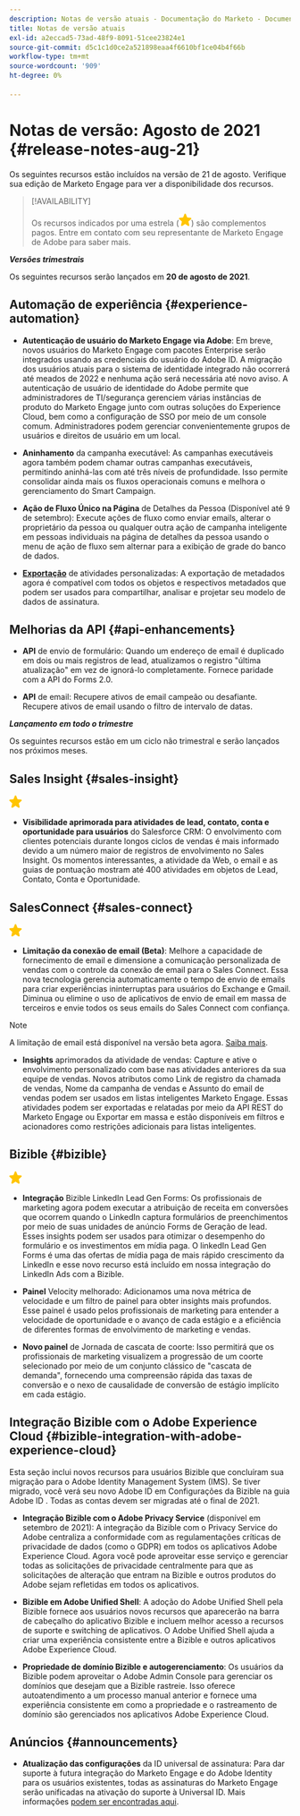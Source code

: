 ```yaml
---
description: Notas de versão atuais - Documentação do Marketo - Documentação do produto
title: Notas de versão atuais
exl-id: a2eccad5-73ad-48f9-8091-51cee23824e1
source-git-commit: d5c1c1d0ce2a521898eaa4f6610bf1ce04b4f66b
workflow-type: tm+mt
source-wordcount: '909'
ht-degree: 0%

---
```


# Notas de versão: Agosto de 2021 {#release-notes-aug-21}

Os seguintes recursos estão incluídos na versão de 21 de agosto. Verifique sua edição de Marketo Engage para ver a disponibilidade dos recursos.

>[!AVAILABILITY]
>
>Os recursos indicados por uma estrela (![](assets/yellow-star.png)) são complementos pagos. Entre em contato com seu representante de Marketo Engage de Adobe para saber mais.

**_Versões trimestrais_**

Os seguintes recursos serão lançados em **20 de agosto de 2021**.

## Automação de experiência {#experience-automation}

* **Autenticação de usuário do Marketo Engage via Adobe**: Em breve, novos usuários do Marketo Engage com pacotes Enterprise serão integrados usando as credenciais do usuário do Adobe ID. A migração dos usuários atuais para o sistema de identidade integrado não ocorrerá até meados de 2022 e nenhuma ação será necessária até novo aviso. A autenticação de usuário de identidade do Adobe permite que administradores de TI/segurança gerenciem várias instâncias de produto do Marketo Engage junto com outras soluções do Experience Cloud, bem como a configuração de SSO por meio de um console comum. Administradores podem gerenciar convenientemente grupos de usuários e direitos de usuário em um local.

* **Aninhamento** da campanha executável: As campanhas executáveis agora também podem chamar outras campanhas executáveis, permitindo aninhá-las com até três níveis de profundidade. Isso permite consolidar ainda mais os fluxos operacionais comuns e melhora o gerenciamento do Smart Campaign.

* **Ação de Fluxo Único na Página**  de Detalhes da Pessoa (Disponível até 9 de setembro): Execute ações de fluxo como enviar emails, alterar o proprietário da pessoa ou qualquer outra ação de campanha inteligente em pessoas individuais na página de detalhes da pessoa usando o menu de ação de fluxo sem alternar para a exibição de grade do banco de dados.

* **[Exportação](/help/marketo/product-docs/administration/marketo-custom-activities/custom-activity-metadata-export.md)** de atividades personalizadas: A exportação de metadados agora é compatível com todos os objetos e respectivos metadados que podem ser usados para compartilhar, analisar e projetar seu modelo de dados de assinatura.

## Melhorias da API {#api-enhancements}

* **API** de envio de formulário: Quando um endereço de email é duplicado em dois ou mais registros de lead, atualizamos o registro &quot;última atualização&quot; em vez de ignorá-lo completamente. Fornece paridade com a API do Forms 2.0.

* **API** de email: Recupere ativos de email campeão ou desafiante. Recupere ativos de email usando o filtro de intervalo de datas.

**_Lançamento em todo o trimestre_**

Os seguintes recursos estão em um ciclo não trimestral e serão lançados nos próximos meses.

## Sales Insight {#sales-insight}

![(estrela)](assets/yellow-star.png)

* **Visibilidade aprimorada para atividades de lead, contato, conta e oportunidade para usuários** do Salesforce CRM: O envolvimento com clientes potenciais durante longos ciclos de vendas é mais informado devido a um número maior de registros de envolvimento no Sales Insight. Os momentos interessantes, a atividade da Web, o email e as guias de pontuação mostram até 400 atividades em objetos de Lead, Contato, Conta e Oportunidade.

## SalesConnect {#sales-connect}

![(estrela)](assets/yellow-star.png)

* **Limitação da conexão de email (Beta)**: Melhore a capacidade de fornecimento de email e dimensione a comunicação personalizada de vendas com o controle da conexão de email para o Sales Connect. Essa nova tecnologia gerencia automaticamente o tempo de envio de emails para criar experiências ininterruptas para usuários do Exchange e Gmail. Diminua ou elimine o uso de aplicativos de envio de email em massa de terceiros e envie todos os seus emails do Sales Connect com confiança.

>[!NOTE]
>
>A limitação de email está disponível na versão beta agora. [Saiba mais](/help/marketo/product-docs/marketo-sales-connect/email/email-delivery/email-connection-throttling.md).

* **Insights** aprimorados da atividade de vendas: Capture e ative o envolvimento personalizado com base nas atividades anteriores da sua equipe de vendas. Novos atributos como Link de registro da chamada de vendas, Nome da campanha de vendas e Assunto do email de vendas podem ser usados em listas inteligentes Marketo Engage.  Essas atividades podem ser exportadas e relatadas por meio da API REST do Marketo Engage ou Exportar em massa e estão disponíveis em filtros e acionadores como restrições adicionais para listas inteligentes.

## Bizible {#bizible}

![](assets/yellow-star.png)

* **Integração** Bizible LinkedIn Lead Gen Forms: Os profissionais de marketing agora podem executar a atribuição de receita em conversões que ocorrem quando o LinkedIn captura formulários de preenchimentos por meio de suas unidades de anúncio Forms de Geração de lead. Esses insights podem ser usados para otimizar o desempenho do formulário e os investimentos em mídia paga. O linkedIn Lead Gen Forms é uma das ofertas de mídia paga de mais rápido crescimento da LinkedIn e esse novo recurso está incluído em nossa integração do LinkedIn Ads com a Bizible. 
 
* **Painel** Velocity melhorado: Adicionamos uma nova métrica de velocidade e um filtro de painel para obter insights mais profundos. Esse painel é usado pelos profissionais de marketing para entender a velocidade de oportunidade e o avanço de cada estágio e a eficiência de diferentes formas de envolvimento de marketing e vendas.

* **Novo painel** de Jornada de cascata de coorte: Isso permitirá que os profissionais de marketing visualizem a progressão de um coorte selecionado por meio de um conjunto clássico de &quot;cascata de demanda&quot;, fornecendo uma compreensão rápida das taxas de conversão e o nexo de causalidade de conversão de estágio implícito em cada estágio.

## Integração Bizible com o Adobe Experience Cloud {#bizible-integration-with-adobe-experience-cloud}

Esta seção inclui novos recursos para usuários Bizible que concluíram sua migração para o Adobe Identity Management System (IMS). Se tiver migrado, você verá seu novo Adobe ID em Configurações da Bizible na guia Adobe ID . Todas as contas devem ser migradas até o final de 2021.

* **Integração Bizible com o Adobe Privacy Service**  (disponível em setembro de 2021): A integração da Bizible com o Privacy Service do Adobe centraliza a conformidade com as regulamentações críticas de privacidade de dados (como o GDPR) em todos os aplicativos Adobe Experience Cloud. Agora você pode aproveitar esse serviço e gerenciar todas as solicitações de privacidade centralmente para que as solicitações de alteração que entram na Bizible e outros produtos do Adobe sejam refletidas em todos os aplicativos.

* **Bizible em Adobe Unified Shell**: A adoção do Adobe Unified Shell pela Bizible fornece aos usuários novos recursos que aparecerão na barra de cabeçalho do aplicativo Bizible e incluem melhor acesso a recursos de suporte e switching de aplicativos. O Adobe Unified Shell ajuda a criar uma experiência consistente entre a Bizible e outros aplicativos Adobe Experience Cloud.

* **Propriedade de domínio Bizible e autogerenciamento**: Os usuários da Bizible podem aproveitar o Adobe Admin Console para gerenciar os domínios que desejam que a Bizible rastreie. Isso oferece autoatendimento a um processo manual anterior e fornece uma experiência consistente em como a propriedade e o rastreamento de domínio são gerenciados nos aplicativos Adobe Experience Cloud.

## Anúncios {#announcements}

* **Atualização das configurações** da ID universal de assinatura: Para dar suporte à futura integração do Marketo Engage e do Adobe Identity para os usuários existentes, todas as assinaturas do Marketo Engage serão unificadas na ativação do suporte à Universal ID. Mais informações [podem ser encontradas aqui](/help/marketo/product-docs/administration/settings/using-a-universal-id-for-subscription-login.md).
